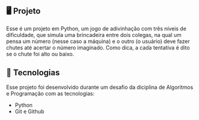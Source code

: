 ## 🖥️ Projeto

Esse é um projeto em Python, um jogo de adivinhação com três níveis de dificuldade, que simula uma brincadeira entre dois colegas, na qual um pensa um número (nesse caso a máquina) e o outro (o usuário) deve fazer chutes até acertar o número imaginado. Como dica, a cada tentativa é dito se o chute foi alto ou baixo.

## 🚀 Tecnologias

Esse projeto foi desenvolvido durante um desafio da diciplina de Algoritmos e Programação com as tecnologias:

- Python
- Git e Github
